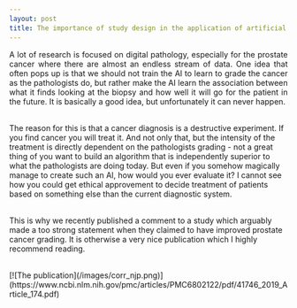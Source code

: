 ```yaml
---
layout: post
title: The importance of study design in the application of artificial intelligence methods in medicine
---
```

<p style='text-align: justify;'>
A lot of research is focused on digital pathology, especially for the prostate cancer where there are  almost an endless stream of data. One idea that often pops up is that we should not train the AI to learn to grade the cancer as the pathologists do, but rather make the AI learn the association between what it finds looking at the biopsy and how well it will go for the patient in the future. It is basically a good idea, but unfortunately it can never happen.
<br/><br/>
 
The reason for this is that a cancer diagnosis is a destructive experiment. If you find cancer you will treat it. And not only that, but the intensity of the treatment is directly dependent on the pathologists grading - not a great thing of you want to build an algorithm that is independently superior to what the pathologists are doing today. But even if you somehow magically manage to create such an AI, how would you ever evaluate it? I cannot see how you could get ethical approvement to decide treatment of patients based on something else than the current diagnostic system.
<br/><br/>
 
This is why we recently published a comment to a study which arguably made a too strong statement when they claimed to have improved prostate cancer grading. It is otherwise a very nice publication which I highly recommend reading.
<br/><br/>
 
</p> 
[![The publication](/images/corr_njp.png)](https://www.ncbi.nlm.nih.gov/pmc/articles/PMC6802122/pdf/41746_2019_Article_174.pdf)